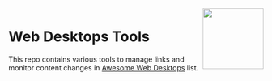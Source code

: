 
<img src="https://github.com/user-attachments/assets/90bf4ec8-cef7-4017-81ad-9ed76ca5b1fa" align="right" width="120">

# Web Desktops Tools

This repo contains various tools to manage links and monitor content changes in [Awesome Web Desktops](https://github.com/syxanash/awesome-web-desktops) list.
